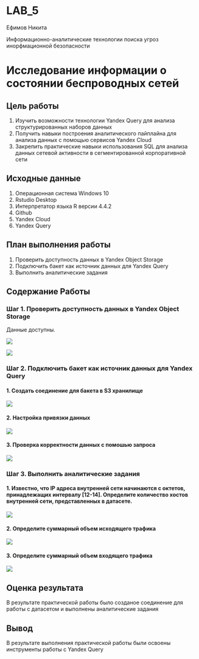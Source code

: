 # LAB_5
Ефимов Никита

Информационно-аналитические технологии поиска угроз инорфмационной
безопасности

# Исследование информации о состоянии беспроводных сетей

## Цель работы

1.  Изучить возможности технологии Yandex Query для анализа
    структурированных наборов данных
2.  Получить навыки построения аналитического пайплайна для анализа
    данных с помощью сервисов Yandex Cloud
3.  Закрепить практические навыки использования SQL для анализа данных
    сетевой активности в сегментированной корпоративной сети

## Исходные данные

1.  Операционная система Windows 10
2.  Rstudio Desktop
3.  Интерпретатор языка R версии 4.4.2
4.  Github
5.  Yandex Cloud
6.  Yandex Query

## План выполнения работы

1.  Проверить доступность данных в Yandex Object Storage
2.  Подключить бакет как источник данных для Yandex Query
3.  Выполнить аналитические задания

## Содержание Работы

### Шаг 1. Проверить доступность данных в Yandex Object Storage

Данные доступны.

![](./Images/1.png)

![](./Images/2.png)

### Шаг 2. Подключить бакет как источник данных для Yandex Query

#### 1. Создать соединение для бакета в S3 хранилище

![](./Images/3.png)

#### 2. Настройка привязки данных

![](./Images/4.png)

#### 3. Проверка корректности данных с помошью запроса

![](./Images/5.png)

### Шаг 3. Выполнить аналитические задания

#### 1. Известно, что IP адреса внутренней сети начинаются с октетов, принадлежащих интервалу \[12-14\]. Определите количество хостов внутренней сети, представленных в датасете.

![](./Images/6.png)

#### 2. Определите суммарный объем исходящего трафика

![](./Images/7.png)

#### 3. Определите суммарный объем входящего трафика

![](./Images/8.png)

## Оценка результата

В результате практической работы было созданое соединение для работы с
датасетом и выполнены аналитические задания

## Вывод

В результате выполнения практической работы были освоены инструменты
работы с Yandex Query
